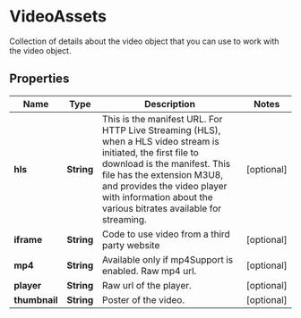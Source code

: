 

# VideoAssets

Collection of details about the video object that you can use to work with the video object.

## Properties

| Name | Type | Description | Notes |
|------------ | ------------- | ------------- | -------------|
|**hls** | **String** | This is the manifest URL. For HTTP Live Streaming (HLS), when a HLS video stream is initiated, the first file to download is the manifest. This file has the extension M3U8, and provides the video player with information about the various bitrates available for streaming. |  [optional] |
|**iframe** | **String** | Code to use video from a third party website |  [optional] |
|**mp4** | **String** | Available only if mp4Support is enabled. Raw mp4 url. |  [optional] |
|**player** | **String** | Raw url of the player. |  [optional] |
|**thumbnail** | **String** | Poster of the video. |  [optional] |



